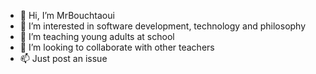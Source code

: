 - 👋 Hi, I’m MrBouchtaoui
- 👀 I’m interested in software development, technology and philosophy
- 🌱 I’m teaching young adults at school
- 💞️ I’m looking to collaborate with other teachers
- 📫 Just post an issue

<!---
MrBouchtaoui/MrBouchtaoui is a ✨ special ✨ repository because its `README.md` (this file) appears on your GitHub profile.
You can click the Preview link to take a look at your changes.
--->
